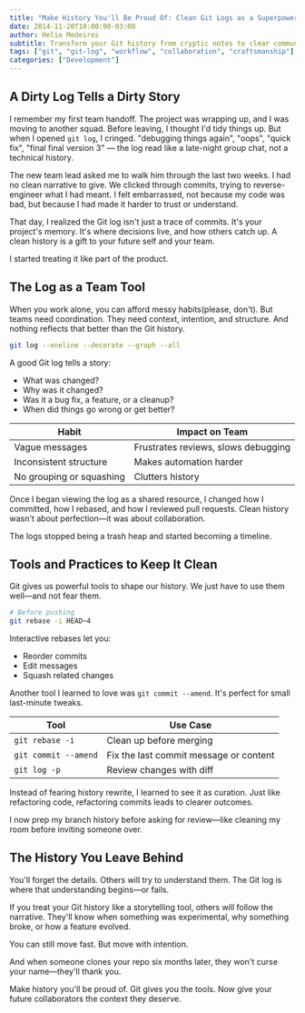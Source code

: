 ```yaml
---
title: "Make History You'll Be Proud Of: Clean Git Logs as a Superpower"
date: 2014-11-20T10:00:00-03:00
author: Helio Medeiros
subtitle: Transform your Git history from cryptic notes to clear communication—discover how thoughtful commit messages and clean logs improve collaboration, debugging, and team understanding
tags: ["git", "git-log", "workflow", "collaboration", "craftsmanship"]
categories: ["Development"]
---
```


## A Dirty Log Tells a Dirty Story

I remember my first team handoff. The project was wrapping up, and I was moving to another squad. Before leaving, I thought I'd tidy things up. But when I opened `git log`, I cringed. "debugging things again", "oops", "quick fix", "final final version 3" — the log read like a late-night group chat, not a technical history.

The new team lead asked me to walk him through the last two weeks. I had no clean narrative to give. We clicked through commits, trying to reverse-engineer what I had meant. I felt embarrassed, not because my code was bad, but because I had made it harder to trust or understand.

That day, I realized the Git log isn't just a trace of commits. It's your project's memory. It's where decisions live, and how others catch up. A clean history is a gift to your future self and your team.

I started treating it like part of the product.

## The Log as a Team Tool

When you work alone, you can afford messy habits(please, don't). But teams need coordination. They need context, intention, and structure. And nothing reflects that better than the Git history.

```bash
git log --oneline --decorate --graph --all
```

A good Git log tells a story:

- What was changed?
- Why was it changed?
- Was it a bug fix, a feature, or a cleanup?
- When did things go wrong or get better?

| Habit                    | Impact on Team                      |
| ------------------------ | ----------------------------------- |
| Vague messages           | Frustrates reviews, slows debugging |
| Inconsistent structure   | Makes automation harder             |
| No grouping or squashing | Clutters history                    |

Once I began viewing the log as a shared resource, I changed how I committed, how I rebased, and how I reviewed pull requests. Clean history wasn't about perfection—it was about collaboration.

The logs stopped being a trash heap and started becoming a timeline.

## Tools and Practices to Keep It Clean

Git gives us powerful tools to shape our history. We just have to use them well—and not fear them.

```bash
# Before pushing
git rebase -i HEAD~4
```

Interactive rebases let you:

- Reorder commits
- Edit messages
- Squash related changes

Another tool I learned to love was `git commit --amend`. It's perfect for small last-minute tweaks.

| Tool                 | Use Case                               |
| -------------------- | -------------------------------------- |
| `git rebase -i`      | Clean up before merging                |
| `git commit --amend` | Fix the last commit message or content |
| `git log -p`         | Review changes with diff               |

Instead of fearing history rewrite, I learned to see it as curation. Just like refactoring code, refactoring commits leads to clearer outcomes.

I now prep my branch history before asking for review—like cleaning my room before inviting someone over.

## The History You Leave Behind

You'll forget the details. Others will try to understand them. The Git log is where that understanding begins—or fails.

If you treat your Git history like a storytelling tool, others will follow the narrative. They'll know when something was experimental, why something broke, or how a feature evolved.

You can still move fast. But move with intention.

And when someone clones your repo six months later, they won't curse your name—they'll thank you.

Make history you'll be proud of. Git gives you the tools. Now give your future collaborators the context they deserve.
